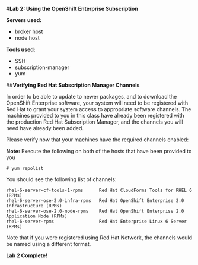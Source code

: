 #**Lab 2: Using the OpenShift Enterprise Subscription**

**Servers used:**

* broker host
* node host

**Tools used:**

* SSH
* subscription-manager
* yum

##**Verifying Red Hat Subscription Manager Channels**

In order to be able to update to newer packages, and to download the OpenShift Enterprise software, your system will need to be registered with Red Hat to grant your system access to appropriate software channels.  The machines provided to you in this class have already been registered with the production Red Hat Subscription Manager, and the channels you will need have already been added.

Please verify now that your machines have the required channels enabled:

**Note:** Execute the following on both of the hosts that have been provided to you

	# yum repolist

You should see the following list of channels:

	rhel-6-server-cf-tools-1-rpms      Red Hat CloudForms Tools for RHEL 6 (RPMs)
	rhel-6-server-ose-2.0-infra-rpms   Red Hat OpenShift Enterprise 2.0 Infrastructure (RPMs)
	rhel-6-server-ose-2.0-node-rpms    Red Hat OpenShift Enterprise 2.0 Application Node (RPMs)
	rhel-6-server-rpms                 Red Hat Enterprise Linux 6 Server (RPMs)

Note that if you were registered using Red Hat Network, the channels would be named using a different format.

**Lab 2 Complete!**

<!--BREAK-->
